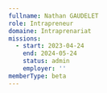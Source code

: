 ```yaml
---
fullname: Nathan GAUDELET
role: Intrapreneur
domaine: Intraprenariat
missions:
  - start: 2023-04-24
    end: 2024-05-24
    status: admin
    employer: ''
memberType: beta
---
```


